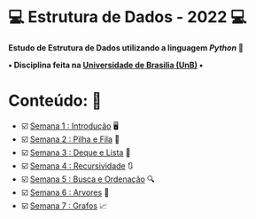 # :computer: Estrutura de Dados - 2022 :computer:

**Estudo de Estrutura de Dados utilizando a linguagem *Python* :snake:**

**:black_small_square: Disciplina feita na [Universidade de Brasilia (UnB)](https://www.unb.br/) :black_small_square:**

# Conteúdo: :brain:

* :ballot_box_with_check: [Semana 1 : Introdução](https://github.com/savio-henrique/ED-2022/tree/master/Sem1) :desktop_computer:
* :ballot_box_with_check: [Semana 2 : Pilha e Fila](https://github.com/savio-henrique/ED-2022/tree/master/Sem2) :green_book:
* :ballot_box_with_check: [Semana 3 : Deque e Lista](https://github.com/savio-henrique/ED-2022/tree/master/Sem3) :book:
* :ballot_box_with_check: [Semana 4 : Recursividade](https://github.com/savio-henrique/ED-2022/tree/master/Sem4) :arrows_clockwise:
* :ballot_box_with_check: [Semana 5 : Busca e Ordenação](https://github.com/savio-henrique/ED-2022/tree/master/Sem5) :mag:
* :ballot_box_with_check: [Semana 6 : Arvores](https://github.com/savio-henrique/ED-2022/tree/master/Sem6) :herb:
* :ballot_box_with_check: [Semana 7 : Grafos](https://github.com/savio-henrique/ED-2022/tree/master/Sem7) :chart_with_upwards_trend:
